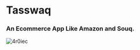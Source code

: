 # Tasswaq #

### An Ecommerce App Like Amazon and Souq. ###



![4r0iec](https://user-images.githubusercontent.com/61503927/102699729-af8c7700-424f-11eb-844a-fc7f3be8b9c5.gif)

